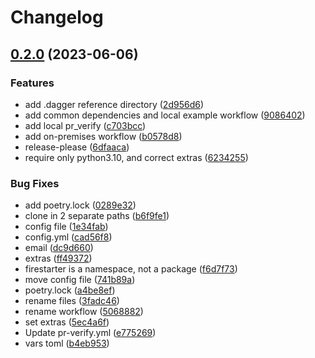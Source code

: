 # Changelog

## [0.2.0](https://github.com/prefapp/test-repo-rundagger/compare/test-repo-rundagger-v0.1.0...test-repo-rundagger-v0.2.0) (2023-06-06)


### Features

* add .dagger reference directory ([2d956d6](https://github.com/prefapp/test-repo-rundagger/commit/2d956d6c4a6fa8bea33e9ce2bc6c044bb3960f14))
* add common dependencies and local example workflow ([9086402](https://github.com/prefapp/test-repo-rundagger/commit/9086402b7019b8d9c6ef598528a40a3c66fbf722))
* add local pr_verify ([c703bcc](https://github.com/prefapp/test-repo-rundagger/commit/c703bcc361f03e0ed8ec14ca01be35e443aa5c78))
* add on-premises workflow ([b0578d8](https://github.com/prefapp/test-repo-rundagger/commit/b0578d8f208e133f76774e4cbb28cbfa28c28e11))
* release-please ([6dfaaca](https://github.com/prefapp/test-repo-rundagger/commit/6dfaacae24dcdc727d786c4d783f2fc76e1a48f3))
* require only python3.10, and correct extras ([6234255](https://github.com/prefapp/test-repo-rundagger/commit/6234255fa43af36c8c2f709b803fb49bd3266218))


### Bug Fixes

* add poetry.lock ([0289e32](https://github.com/prefapp/test-repo-rundagger/commit/0289e323168b4ae1d0f4282bbafe18f25d398f8c))
* clone in 2 separate paths ([b6f9fe1](https://github.com/prefapp/test-repo-rundagger/commit/b6f9fe1861235c4bc2386975d68120f843c4f4cf))
* config file ([1e34fab](https://github.com/prefapp/test-repo-rundagger/commit/1e34fab36e1d102a045ca20643bd10f6e389b395))
* config.yml ([cad56f8](https://github.com/prefapp/test-repo-rundagger/commit/cad56f8c8c9a89a7df7c740445fa5e3e994b022d))
* email ([dc9d660](https://github.com/prefapp/test-repo-rundagger/commit/dc9d660b577267804fa05802e8e4441db1a14750))
* extras ([ff49372](https://github.com/prefapp/test-repo-rundagger/commit/ff49372f2509ebbaa873d42c7fbae6f52edf72dd))
* firestarter is a namespace, not a package ([f6d7f73](https://github.com/prefapp/test-repo-rundagger/commit/f6d7f732e7721e18018ef6fcd1b2f3771b68929b))
* move config file ([741b89a](https://github.com/prefapp/test-repo-rundagger/commit/741b89a35d64e1d0f8e74c27eef0c2c5d8340cc6))
* poetry.lock ([a4be8ef](https://github.com/prefapp/test-repo-rundagger/commit/a4be8ef7396173c719ebee041f9a384f4874edf4))
* rename files ([3fadc46](https://github.com/prefapp/test-repo-rundagger/commit/3fadc4609484fd2af39d55ab51233a5400f8f1c7))
* rename workflow ([5068882](https://github.com/prefapp/test-repo-rundagger/commit/5068882b064024c8dc2b4f4dfc73f4fc7e4cb4ca))
* set extras ([5ec4a6f](https://github.com/prefapp/test-repo-rundagger/commit/5ec4a6fa45d136a008c1194f07f61c5ff0234ffc))
* Update pr-verify.yml ([e775269](https://github.com/prefapp/test-repo-rundagger/commit/e775269b1cec5b6f03350e7696463e6b8e3a7577))
* vars toml ([b4eb953](https://github.com/prefapp/test-repo-rundagger/commit/b4eb95314ce2324c9a1686e98db1095a613250a5))
